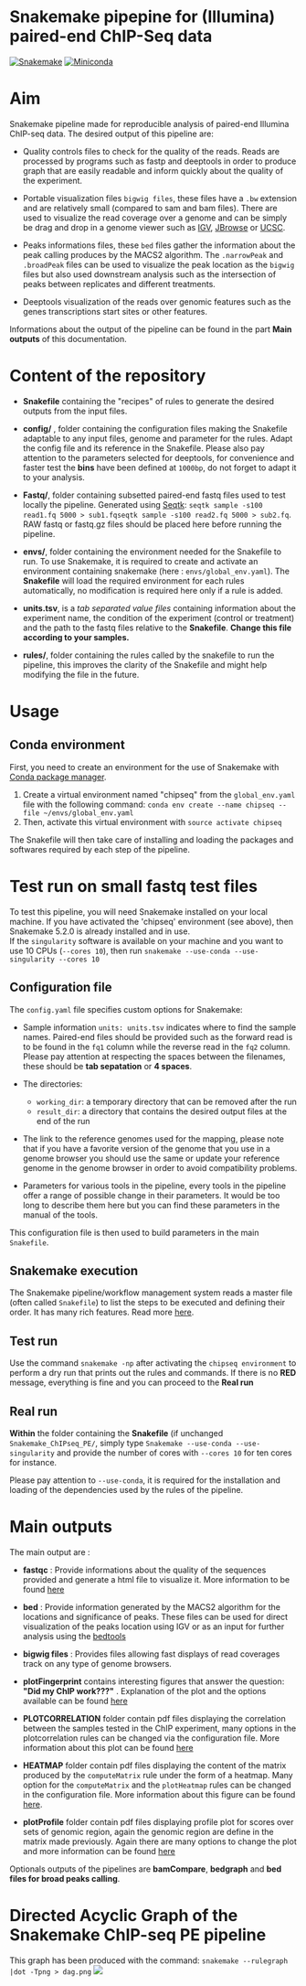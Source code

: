 # Snakemake pipepine for (Illumina) paired-end ChIP-Seq data

[![Snakemake](https://img.shields.io/badge/snakemake-≥5.2.0-brightgreen.svg)](https://snakemake.bitbucket.io)
[![Miniconda](https://img.shields.io/badge/miniconda-blue.svg)](https://conda.io/miniconda)

# Aim

Snakemake pipeline made for reproducible analysis of paired-end Illumina ChIP-seq data. The desired output of this pipeline are:

- Quality controls files to check for the quality of the reads. Reads are processed by programs such as fastp and deeptools in order to produce graph that are easily readable and inform quickly about the quality of the experiment.

- Portable visualization files `bigwig files`, these files have a `.bw` extension and are relatively small (compared to sam and bam files). There are used to visualize the read coverage over a genome and can be simply be drag and drop in a genome viewer such as [IGV](http://software.broadinstitute.org/software/igv/), [JBrowse](https://jbrowse.org) or [UCSC](https://genome.ucsc.edu).

- Peaks informations files, these `bed` files gather the information about the peak calling produces by the MACS2 algorithm. The `.narrowPeak` and `.broadPeak` files can be used to visualize the peak location as the `bigwig` files but also used downstream analysis such as the intersection of peaks between replicates and different treatments.

- Deeptools visualization of the reads over genomic features such as the genes transcriptions start sites or other features.

Informations about the output of the pipeline can be found in the part **Main outputs** of this documentation.

# Content of the repository

- **Snakefile** containing the "recipes" of rules to generate the desired outputs from the input files.

- **config/** , folder containing the configuration files making the Snakefile adaptable to any input files, genome and parameter for the rules. Adapt the config file and its reference in the Snakefile. Please also pay attention to the parameters selected for deeptools, for convenience and faster test the **bins** have been defined at `1000bp`, do not forget to adapt it to your analysis.

- **Fastq/**, folder containing subsetted paired-end fastq files used to test locally the pipeline. Generated using [Seqtk](https://github.com/lh3/seqtk): `seqtk sample -s100 read1.fq 5000 > sub1.fqseqtk sample -s100 read2.fq 5000 > sub2.fq`. RAW fastq or fastq.gz files should be placed here before running the pipeline.

- **envs/**, folder containing the environment needed for the Snakefile to run. To use Snakemake, it is required to create and activate an environment containing snakemake (here : `envs/global_env.yaml`). The **Snakefile** will load the required environment for each rules automatically, no modification is required here only if a rule is added.

- **units.tsv**, is a *tab separated value files* containing information about the experiment name, the condition of the experiment (control or treatment) and the path to the fastq files relative to the **Snakefile**. **Change this file according to your samples.**

- **rules/**, folder containing the rules called by the snakefile to run the pipeline, this improves the clarity of the Snakefile and might help modifying the file in the future.


# Usage

## Conda environment

First, you need to create an environment for the use of Snakemake with [Conda package manager](https://conda.io/docs/using/envs.html).
1. Create a virtual environment named "chipseq" from the `global_env.yaml` file with the following command: `conda env create --name chipseq --file ~/envs/global_env.yaml`
2. Then, activate this virtual environment with `source activate chipseq`

The Snakefile will then take care of installing and loading the packages and softwares required by each step of the pipeline.

# Test run on small fastq test files
To test this pipeline, you will need Snakemake installed on your local machine. If you have activated the 'chipseq' environment (see above), then Snakemake 5.2.0 is already installed and in use.    
If the `singularity` software is available on your machine and you want to use 10 CPUs (`--cores 10`), then run `snakemake --use-conda --use-singularity --cores 10`

## Configuration file

The `config.yaml` file specifies custom options for Snakemake:

- Sample information `units: units.tsv` indicates where to find the sample names. Paired-end files should be provided such as the forward read is to be found in the `fq1` column while the reverse read in the `fq2` column. Please pay attention at respecting the spaces between the filenames, these should be **tab sepatation** or **4 spaces**.

- The directories:
  - `working_dir`: a temporary directory that can be removed after the run
  - `result_dir`: a directory that contains the desired output files at the end of the run

- The link to the reference genomes used for the mapping, please note that if you have a favorite version of the genome that you use in a genome browser you should use the same or update your reference genome in the genome browser in order to avoid compatibility problems.

- Parameters for various tools in the pipeline, every tools in the pipeline offer a range of possible change in their parameters. It would be too long to describe them here but you can find these parameters in the manual of the tools.

This configuration file is then used to build parameters in the main `Snakefile`.

## Snakemake execution

The Snakemake pipeline/workflow management system reads a master file (often called `Snakefile`) to list the steps to be executed and defining their order.
It has many rich features. Read more [here](https://snakemake.readthedocs.io/en/stable/).

## Test run

Use the command `snakemake -np` after activating the `chipseq environment` to perform a dry run that prints out the rules and commands. If there is no **RED** message, everything is fine and you can proceed to the **Real run**

## Real run

**Within** the folder containing the **Snakefile** (if unchanged `Snakemake_ChIPseq_PE/`, simply type `Snakemake --use-conda --use-singularity` and provide the number of cores with `--cores 10` for ten cores for instance.

Please pay attention to `--use-conda`, it is required for the installation and loading of the dependencies used by the rules of the pipeline.

# Main outputs

The main output are :

- **fastqc** : Provide informations about the quality of the sequences provided and generate a html file to visualize it. More information to be found [here](https://www.bioinformatics.babraham.ac.uk/projects/fastqc/)

- **bed** : Provide information generated by the MACS2 algorithm for the locations and significance of peaks. These files can be used for direct visualization of the peaks location using IGV or as an input for further analysis using the [bedtools](https://bedtools.readthedocs.io/en/latest/content/bedtools-suite.html)

- **bigwig files** : Provides files allowing fast displays of read coverages track on any type of genome browsers.

- **plotFingerprint** contains interesting figures that answer the question: **"Did my ChIP work???"** . Explanation of the plot and the options available can be found [here](https://deeptools.readthedocs.io/en/develop/content/tools/plotFingerprint.html)

- **PLOTCORRELATION** folder contain pdf files displaying the correlation between the samples tested in the ChIP experiment, many options in the plotcorrelation rules can be changed via the configuration file. More information about this plot can be found [here](https://deeptools.readthedocs.io/en/develop/content/tools/plotCorrelation.html)

- **HEATMAP** folder contain pdf files displaying the content of the matrix produced by the `computeMatrix` rule under the form of a heatmap. Many option for the `computeMatrix` and the `plotHeatmap` rules can be changed in the configuration file. More information about this figure can be found [here](https://deeptools.readthedocs.io/en/develop/content/tools/plotHeatmap.html).

- **plotProfile** folder contain pdf files displaying profile plot for scores over sets of genomic region, again the genomic region are define in the matrix made previously. Again there are many options to change the plot and more information can be found [here](https://deeptools.readthedocs.io/en/develop/content/tools/plotProfile.html)

Optionals outputs of the pipelines are **bamCompare**, **bedgraph** and **bed files for broad peaks calling**.

# Directed Acyclic Graph of the Snakemake ChIP-seq PE pipeline

This graph has been produced with the command: `snakemake --rulegraph |dot -Tpng > dag.png`
![](dag.png)
